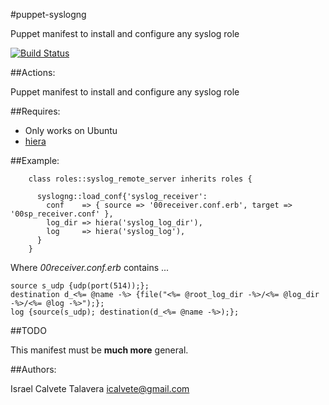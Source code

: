 #puppet-syslogng

Puppet manifest to install and configure any syslog role

[![Build Status](https://secure.travis-ci.org/icalvete/puppet-syslogng.png)](http://travis-ci.org/icalvete/puppet-syslogng)

##Actions:

Puppet manifest to install and configure any syslog role

##Requires:

* Only works on Ubuntu
* [hiera](http://docs.puppetlabs.com/hiera/1/index.html)

##Example:

```puppet
    class roles::syslog_remote_server inherits roles {

      syslogng::load_conf{'syslog_receiver':
        conf    => { source => '00receiver.conf.erb', target => '00sp_receiver.conf' },
        log_dir => hiera('syslog_log_dir'),
        log     => hiera('syslog_log'),
      }
    }
```

Where *00receiver.conf.erb* contains ...

    source s_udp {udp(port(514));};
    destination d_<%= @name -%> {file("<%= @root_log_dir -%>/<%= @log_dir -%>/<%= @log -%>");};
    log {source(s_udp); destination(d_<%= @name -%>);};

##TODO

This manifest must be **much more** general.

##Authors:

Israel Calvete Talavera <icalvete@gmail.com>
